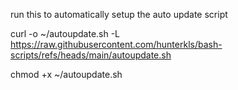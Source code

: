run this to automatically setup the auto update script

curl   -o ~/autoupdate.sh -L https://raw.githubusercontent.com/hunterkls/bash-scripts/refs/heads/main/autoupdate.sh

chmod +x ~/autoupdate.sh
